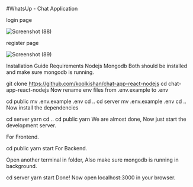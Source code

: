 #WhatsUp - Chat Application


login page

![Screenshot (88)](https://github.com/rishul25/Mern-chat-App/assets/85450019/a8498e97-5312-48f8-900a-be4c85f28c14)

register page 

![Screenshot (89)](https://github.com/rishul25/Mern-chat-App/assets/85450019/624ba756-1411-4d09-b5f0-b897f2043eba)

Installation Guide
Requirements
Nodejs
Mongodb
Both should be installed and make sure mongodb is running.

git clone https://github.com/koolkishan/chat-app-react-nodejs
cd chat-app-react-nodejs
Now rename env files from .env.example to .env

cd public
mv .env.example .env
cd ..
cd server
mv .env.example .env
cd ..
Now install the dependencies

cd server
yarn
cd ..
cd public
yarn
We are almost done, Now just start the development server.

For Frontend.

cd public
yarn start
For Backend.

Open another terminal in folder, Also make sure mongodb is running in background.

cd server
yarn start
Done! Now open localhost:3000 in your browser.
